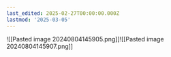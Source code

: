 ```yaml
---
last_edited: 2025-02-27T00:00:00.000Z
lastmod: '2025-03-05'
---
```






![[Pasted image 20240804145905.png]]![[Pasted image 20240804145907.png]]
